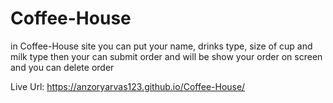 # Coffee-House

in Coffee-House site you can put your name, drinks type, size of cup and milk type then your can submit order and will be show your order on screen and you can delete order

Live Url: https://anzoryarvas123.github.io/Coffee-House/
